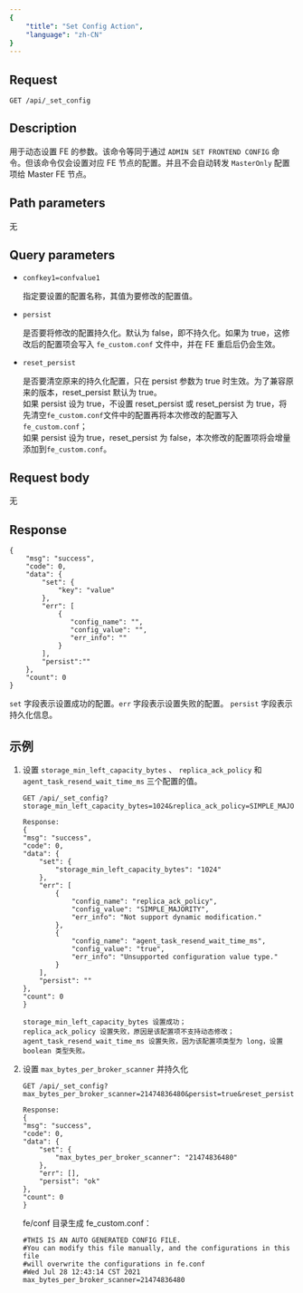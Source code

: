 ```yaml
---
{
    "title": "Set Config Action",
    "language": "zh-CN"
}
---
```


<!-- 
Licensed to the Apache Software Foundation (ASF) under one
or more contributor license agreements.  See the NOTICE file
distributed with this work for additional information
regarding copyright ownership.  The ASF licenses this file
to you under the Apache License, Version 2.0 (the
"License"); you may not use this file except in compliance
with the License.  You may obtain a copy of the License at

  http://www.apache.org/licenses/LICENSE-2.0

Unless required by applicable law or agreed to in writing,
software distributed under the License is distributed on an
"AS IS" BASIS, WITHOUT WARRANTIES OR CONDITIONS OF ANY
KIND, either express or implied.  See the License for the
specific language governing permissions and limitations
under the License.
-->



## Request

`GET /api/_set_config`

## Description

用于动态设置 FE 的参数。该命令等同于通过 `ADMIN SET FRONTEND CONFIG` 命令。但该命令仅会设置对应 FE 节点的配置。并且不会自动转发 `MasterOnly` 配置项给 Master FE 节点。
    
## Path parameters

无

## Query parameters

* `confkey1=confvalue1`

    指定要设置的配置名称，其值为要修改的配置值。
    
* `persist`

    是否要将修改的配置持久化。默认为 false，即不持久化。如果为 true，这修改后的配置项会写入 `fe_custom.conf` 文件中，并在 FE 重启后仍会生效。

* `reset_persist`
   
    是否要清空原来的持久化配置，只在 persist 参数为 true 时生效。为了兼容原来的版本，reset_persist 默认为 true。  
	如果 persist 设为 true，不设置 reset_persist 或 reset_persist 为 true，将先清空`fe_custom.conf`文件中的配置再将本次修改的配置写入`fe_custom.conf`；  
	如果 persist 设为 true，reset_persist 为 false，本次修改的配置项将会增量添加到`fe_custom.conf`。

## Request body

无

## Response

```
{
	"msg": "success",
	"code": 0,
	"data": {
		"set": {
			"key": "value"
		},
		"err": [
			{
		       "config_name": "",
		       "config_value": "",
		       "err_info": ""
		    }
		],
		"persist":""
	},
	"count": 0
}
```

`set` 字段表示设置成功的配置。`err` 字段表示设置失败的配置。 `persist` 字段表示持久化信息。
    
## 示例

1. 设置 `storage_min_left_capacity_bytes` 、 `replica_ack_policy` 和 `agent_task_resend_wait_time_ms`  三个配置的值。

    ```
    GET /api/_set_config?storage_min_left_capacity_bytes=1024&replica_ack_policy=SIMPLE_MAJORITY&agent_task_resend_wait_time_ms=true
    
    Response:
    {
    "msg": "success",
    "code": 0,
    "data": {
        "set": {
            "storage_min_left_capacity_bytes": "1024"
        },
        "err": [
            {
                "config_name": "replica_ack_policy",
                "config_value": "SIMPLE_MAJORITY",
                "err_info": "Not support dynamic modification."
            },
            {
                "config_name": "agent_task_resend_wait_time_ms",
                "config_value": "true",
                "err_info": "Unsupported configuration value type."
            }
        ],
        "persist": ""
    },
    "count": 0
    }

	storage_min_left_capacity_bytes 设置成功；  
	replica_ack_policy 设置失败，原因是该配置项不支持动态修改； 
	agent_task_resend_wait_time_ms 设置失败，因为该配置项类型为 long，设置 boolean 类型失败。
    ```

2. 设置 `max_bytes_per_broker_scanner` 并持久化
    ```
    GET /api/_set_config?max_bytes_per_broker_scanner=21474836480&persist=true&reset_persist=false
    
    Response:
    {
    "msg": "success",
    "code": 0,
    "data": {
        "set": {
            "max_bytes_per_broker_scanner": "21474836480"
        },
        "err": [],
        "persist": "ok"
    },
    "count": 0
    }
	```

	fe/conf 目录生成 fe_custom.conf：
	```
	#THIS IS AN AUTO GENERATED CONFIG FILE.
    #You can modify this file manually, and the configurations in this file
    #will overwrite the configurations in fe.conf
    #Wed Jul 28 12:43:14 CST 2021
    max_bytes_per_broker_scanner=21474836480
    ```